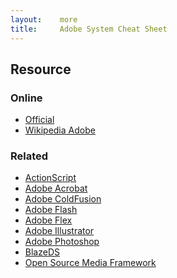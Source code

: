 ```yaml
---
layout:    more
title:     Adobe System Cheat Sheet
---
```


<div class="content content-400">
    <div class="board board-326">
        <h2 class="board-title">Resource</h2>
        <div class="board-card">
            <h3 class="board-card-title">Online</h3>
            <ul>
                <li><a href="http://www.adobe.com/">Official</a></li>
                <li><a href="http://en.wikipedia.org/wiki/Adobe_Systems">Wikipedia Adobe</a></li>
            </ul>
        </div>
        <div class="board-card">
            <h3 class="board-card-title">Related</h3>
            <ul>
                <li><a href="/actionscript" title="ActionScript Cheat Sheet">ActionScript</a></li>
                <li><a href="/adobe-acrobat" title="Adobe Acrobat Cheat Sheet">Adobe Acrobat</a></li>
                <li><a href="/coldfusion" title="Adobe ColdFusion Cheat Sheet">Adobe ColdFusion</a></li>
                <li><a href="/flash" title="Adobe Flash Cheat Sheet">Adobe Flash</a></li>
                <li><a href="/flex" title="Adobe Flex Cheat Sheet">Adobe Flex</a></li>
                <li><a href="/illustrator" title="Adobe Illustrator Cheat Sheet">Adobe Illustrator</a></li>
                <li><a href="/photoshop" title="Adobe Photoshop Cheat Sheet">Adobe Photoshop</a></li>
                <li><a href="/blazeds" title="BlazeDS Cheat Sheet">BlazeDS</a></li>
                <li><a href="/osmf" title="Open Source Media Framework Cheat Sheet">Open Source Media Framework</a></li>
            </ul>
        </div>
    </div>
</div>
